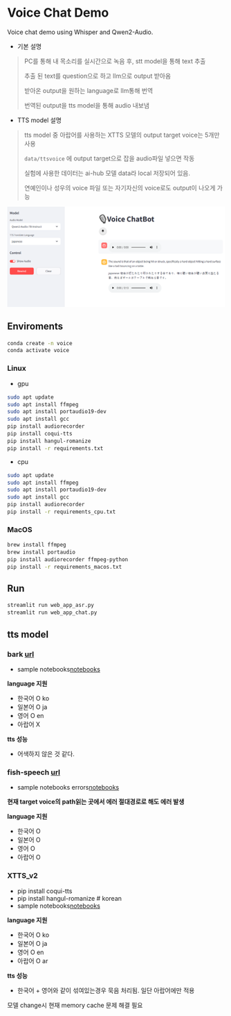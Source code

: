 # Voice Chat Demo

Voice chat demo using Whisper and Qwen2-Audio.

- 기본 설명
> PC를 통해 내 목소리를 실시간으로 녹음 후, stt model을 통해 text 추출
>
> 추출 된 text를 question으로 하고 llm으로 output 받아옴
>
> 받아온 output을 원하는 language로 llm통해 번역
>
> 번역된 output을 tts model을 통해 audio 내보냄
>

- TTS model 설명
> tts model 중 아랍어를 사용하는 XTTS 모델의 output target voice는 5개만 사용
>
> `data/ttsvoice` 에 output target으로 잡을 audio파일 넣으면 작동
>
> 실험에 사용한 데이터는 ai-hub 모델 data라 local 저장되어 있음. 
>
> 연예인이나 성우의 voice 파일 또는 자기자신의 voice로도 output이 나오게 가능
>

![image](./reference/voicechat_demo.png)

## Enviroments
```bash
conda create -n voice
conda activate voice
```

### Linux
- gpu
```bash
sudo apt update
sudo apt install ffmpeg
sudo apt install portaudio19-dev
sudo apt install gcc
pip install audiorecorder
pip install coqui-tts
pip install hangul-romanize
pip install -r requirements.txt
```

- cpu
```bash
sudo apt update
sudo apt install ffmpeg
sudo apt install portaudio19-dev
sudo apt install gcc
pip install audiorecorder
pip install -r requirements_cpu.txt
```

### MacOS
```zsh
brew install ffmpeg
brew install portaudio
pip install audiorecorder ffmpeg-python
pip install -r requirements_macos.txt
```

## Run

```bash
streamlit run web_app_asr.py
streamlit run web_app_chat.py
```

## tts model
### bark [url](https://huggingface.co/suno/bark)

- sample notebooks[notebooks](notebooks/tts/bark.ipynb)

**language 지원**
- 한국어 O ko
- 일본어 O ja
- 영어 O en
- 아랍어 X

**tts 성능**
- 어색하지 않은 것 같다.

### fish-speech [url](https://github.com/fishaudio/fish-speech/tree/main)

- sample notebooks errors[notebooks](notebooks/tts/fish-speech.ipynb)

**현재 target voice의 path읽는 곳에서 에러 절대경로로 해도 에러 발생**

**language 지원**
- 한국어 O
- 일본어 O
- 영어 O
- 아랍어 O

### XTTS_v2

- pip install coqui-tts
- pip install hangul-romanize # korean
- sample notebooks[notebooks](notebooks/tts/XTTS-v2.ipynb)

**language 지원**
- 한국어 O ko
- 일본어 O ja
- 영어 O en
- 아랍어 O ar

**tts 성능**
- 한국어 + 영어와 같이 섞여있는경우 묵음 처리됨. 일단 아랍어에만 적용


모델 change시 현재 memory cache 문제 해결 필요